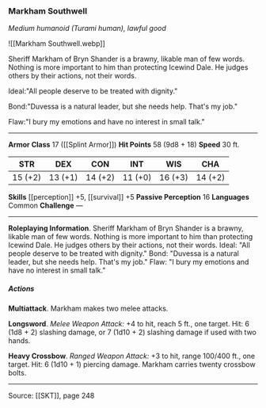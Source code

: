 ### Markham Southwell
_Medium humanoid (Turami human), lawful good_

![[Markham Southwell.webp]]

Sheriff Markham of Bryn Shander is a brawny, likable man of few words. Nothing is more important to him than protecting Icewind Dale. He judges others by their actions, not their words.

Ideal:"All people deserve to be treated with dignity."

Bond:"Duvessa is a natural leader, but she needs help. That's my job."

Flaw:"I bury my emotions and have no interest in small talk."






---

**Armor Class** 17 ([[Splint Armor]])
**Hit Points** 58 (9d8 + 18)
**Speed** 30 ft.

| STR     | DEX     | CON     | INT     | WIS     | CHA     |
|---------|---------|---------|---------|---------|---------|
| 15 (+2) | 13 (+1) | 14 (+2) | 11 (+0) | 16 (+3) | 14 (+2) |

**Skills** [[perception]] +5, [[survival]] +5
**Passive Perception** 16
**Languages** Common
**Challenge** —

---

**Roleplaying Information**. Sheriff Markham of Bryn Shander is a brawny, likable man of few words. Nothing is more important to him than protecting Icewind Dale. He judges others by their actions, not their words. Ideal: "All people deserve to be treated with dignity." Bond: "Duvessa is a natural leader, but she needs help. That's my job." Flaw: "I bury my emotions and have no interest in small talk."

##### Actions
**Multiattack**. Markham makes two melee attacks.

**Longsword**. _Melee Weapon Attack:_ +4 to hit, reach 5 ft., one target. Hit: 6 (1d8 + 2) slashing damage, or 7 (1d10 + 2) slashing damage if used with two hands.

**Heavy Crossbow**. _Ranged Weapon Attack:_ +3 to hit, range 100/400 ft., one target. Hit: 6 (1d10 + 1) piercing damage. Markham carries twenty crossbow bolts.


---

Source: [[SKT]], page 248